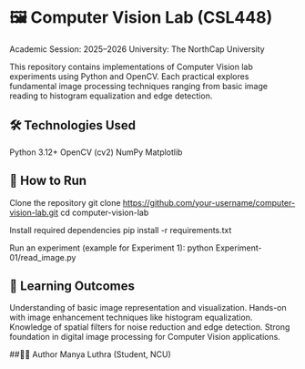 #  🖼️ Computer Vision Lab (CSL448)

Academic Session: 2025–2026
University: The NorthCap University

This repository contains implementations of Computer Vision lab experiments using Python and OpenCV.
Each practical explores fundamental image processing techniques ranging from basic image reading to histogram equalization and edge detection.

## 🛠️ Technologies Used
Python 3.12+
OpenCV (cv2)
NumPy
Matplotlib

## 🚀 How to Run
Clone the repository
git clone https://github.com/your-username/computer-vision-lab.git
cd computer-vision-lab


Install required dependencies
pip install -r requirements.txt


Run an experiment (example for Experiment 1):
python Experiment-01/read_image.py

## 🎯 Learning Outcomes
Understanding of basic image representation and visualization.
Hands-on with image enhancement techniques like histogram equalization.
Knowledge of spatial filters for noise reduction and edge detection.
Strong foundation in digital image processing for Computer Vision applications.

##👨‍💻 Author
Manya Luthra (Student, NCU)
